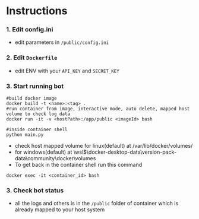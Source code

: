 # Instructions

### 1. Edit config.ini

- edit parameters in `/public/config.ini`

### 2. Edit `Dockerfile`

- edit ENV with your `API_KEY` and `SECRET_KEY`

### 3. Start running bot
```shell
#build docker image
docker build -t <name>:<tag> .
#run container from image, interactive mode, auto delete, mapped host volume to check log data
docker run -it -v <hostPath>:/app/public <imageId> bash
```
```shell
#inside container shell
python main.py
```
- check host mapped volume for linux(default) at /var/lib/docker/volumes/
- for windows(default) at \\wsl$\docker-desktop-data\version-pack-data\community\docker\volumes 
- To get back in the container shell run this command
```shell
docker exec -it <container_id> bash
```

### 3. Check bot status
- all the logs and others is in the `/public` folder of container which is already mapped to your host system